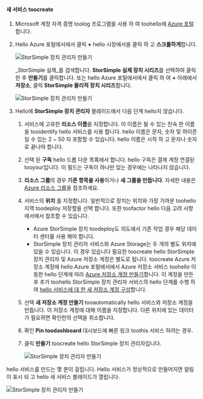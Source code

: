 <!--author=alkohli last changed:02/10/2017-->


#### <a name="toocreate-a-new-service"></a>새 서비스 toocreate

1. Microsoft 계정 자격 증명 toolog 프로그램을 사용 하 여 toohello에 [Azure 포털](https://portal.azure.com/)합니다.

2. Hello Azure 포털에서에서 클릭  **+**  hello 시장에서을 클릭 하 고 **스크롤하게**합니다.

    ![StorSimple 장치 관리자 만들기](./media/storsimple-8000-create-new-service/createssdevman1.png)

    _StorSimple 실제_를 검색합니다. **StorSimple 실제 장치 시리즈**를 선택하여 클릭한 후 **만들기**를 클릭합니다. 또는 hello Azure 포털에서에서 클릭 하 여  **+**  아래에서 **저장소**, 클릭 **StorSimple 물리적 장치 시리즈**합니다.

    ![StorSimple 장치 관리자 만들기](./media/storsimple-8000-create-new-service/createssdevman11.png)

3. Hello에 **StorSimple 장치 관리자** 블레이드에서 다음 단계 hello지 않습니다.
   
   1. 서비스에 고유한 **리소스 이름**을 지정합니다. 이 이름은 될 수 있는 친숙 한 이름을 tooidentify hello 서비스를 사용 합니다. hello 이름은 문자, 숫자 및 하이픈 일 수 있는 2 ~ 50 자 포함할 수 있습니다. hello 이름은 시작 하 고 문자나 숫자로 끝나야 합니다.

   2. 선택 된 **구독** hello 드롭 다운 목록에서 합니다. hello 구독은 결제 계정 연결된 tooyour입니다. 이 필드는 구독이 하나만 있는 경우에는 나타나지 않습니다.

   3. **리소스 그룹**의 경우 **기존 항목을 사용**하거나 **새 그룹을 만듭니다**. 자세한 내용은 [Azure 리소스 그룹](https://azure.microsoft.com/documentation/articles/virtual-machines-windows-infrastructure-resource-groups-guidelines/)을 참조하세요.
   
   4. 서비스의 **위치** 를 지정합니다. 일반적으로 장치는 위치와 가장 가까운 toohello 지역 toodeploy 저장할을 선택 합니다. 또한 toofactor hello 다음 고려 사항에서에서 참조할 수 있습니다. 
      
      * Azure StorSimple 장치 toodeploy도 의도에서 기존 작업 경우 해당 데이터 센터를 사용 해야 합니다.
      * StorSimple 장치 관리자 서비스와 Azure Storage는 두 개의 별도 위치에 있을 수 있습니다. 이 경우 있습니다 필요한 toocreate hello StorSimple 장치 관리자 및 Azure 저장소 계정은 별도로 됩니다. toocreate Azure 저장소 계정에 hello Azure 포털에서에서 Azure 저장소 서비스 toohello 이동한 hello 단계에 따라 [Azure 저장소 계정 만들기](../articles/storage/common/storage-create-storage-account.md#create-a-storage-account)합니다. 이 계정을 만든 후 추가 toohello StorSimple 장치 관리자 서비스의 hello 단계를 수행 하 여 [hello 서비스에 대 한 새 저장소 계정 구성](../articles/storsimple/storsimple-8000-deployment-walkthrough-u2.md#configure-a-new-storage-account-for-the-service)합니다.

   5. 선택 **새 저장소 계정 만들기** tooautomatically hello 서비스와 저장소 계정을 만듭니다. 이 저장소 계정에 대해 이름을 지정합니다. 다른 위치에 있는 데이터가 필요하면 확인란의 선택을 취소합니다.

   6. 확인 **Pin toodashboard** 대시보드에 빠른 링크 toothis 서비스 하려는 경우.
      
   7. 클릭 **만들기** toocreate hello StorSimple 장치 관리자입니다.

       ![StorSimple 장치 관리자 만들기](./media/storsimple-8000-create-new-service/createssdevman2.png)
   
hello 서비스를 만드는 몇 분이 걸립니다. Hello 서비스가 정상적으로 만들어지면 알림이 표시 되 고 hello 새 서비스 블레이드가 열립니다.
   
![StorSimple 장치 관리자 만들기](./media/storsimple-8000-create-new-service/createssdevman5.png)


